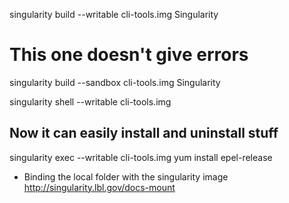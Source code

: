 singularity build --writable cli-tools.img Singularity

# This one doesn't give errors
singularity build --sandbox cli-tools.img Singularity 

singularity shell --writable cli-tools.img

## Now it can easily install and uninstall stuff

singularity exec --writable cli-tools.img yum install epel-release


- Binding the local folder with the singularity image
http://singularity.lbl.gov/docs-mount
